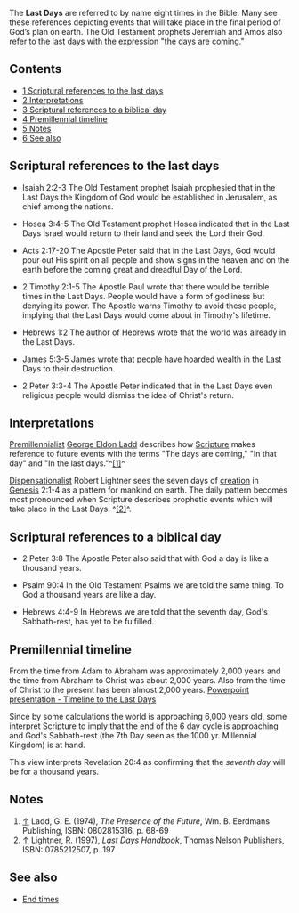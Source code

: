 The **Last Days** are referred to by name eight times in the Bible.
Many see these references depicting events that will take place in
the final period of God’s plan on earth. The Old Testament prophets
Jeremiah and Amos also refer to the last days with the expression
"the days are coming."

## Contents

-   [1 Scriptural references to the last days](#Scriptural_references_to_the_last_days)
-   [2 Interpretations](#Interpretations)
-   [3 Scriptural references to a biblical day](#Scriptural_references_to_a_biblical_day)
-   [4 Premillennial timeline](#Premillennial_timeline)
-   [5 Notes](#Notes)
-   [6 See also](#See_also)

## Scriptural references to the last days

-   Isaiah 2:2-3 The Old Testament prophet Isaiah prophesied that
    in the Last Days the Kingdom of God would be established in
    Jerusalem, as chief among the nations.

-   Hosea 3:4-5 The Old Testament prophet Hosea indicated that in
    the Last Days Israel would return to their land and seek the Lord
    their God.

-   Acts 2:17-20 The Apostle Peter said that in the Last Days, God
    would pour out His spirit on all people and show signs in the
    heaven and on the earth before the coming great and dreadful Day of
    the Lord.

-   2 Timothy 2:1-5 The Apostle Paul wrote that there would be
    terrible times in the Last Days. People would have a form of
    godliness but denying its power. The Apostle warns Timothy to avoid
    these people, implying that the Last Days would come about in
    Timothy's lifetime.

-   Hebrews 1:2 The author of Hebrews wrote that the world was
    already in the Last Days.

-   James 5:3-5 James wrote that people have hoarded wealth in the
    Last Days to their destruction.

-   2 Peter 3:3-4 The Apostle Peter indicated that in the Last Days
    even religious people would dismiss the idea of Christ's return.

## Interpretations

[Premillennialist](Premillennialist "Premillennialist")
[George Eldon Ladd](George_Eldon_Ladd "George Eldon Ladd")
describes how [Scripture](Scripture "Scripture") makes reference to
future events with the terms "The days are coming," "In that day"
and "In the last days."^[[1]](#note-0)^

[Dispensationalist](Dispensationalist "Dispensationalist") Robert
Lightner sees the seven days of [creation](Creation "Creation") in
[Genesis](Genesis "Genesis") 2:1-4 as a pattern for mankind on
earth. The daily pattern becomes most pronounced when Scripture
describes prophetic events which will take place in the Last Days.
^[[2]](#note-1)^.

## Scriptural references to a biblical day

-   2 Peter 3:8 The Apostle Peter also said that with God a day is
    like a thousand years.

-   Psalm 90:4 In the Old Testament Psalms we are told the same
    thing. To God a thousand years are like a day.

-   Hebrews 4:4-9 In Hebrews we are told that the seventh day,
    God's Sabbath-rest, has yet to be fulfilled.



## Premillennial timeline

From the time from Adam to Abraham was approximately 2,000 years
and the time from Abraham to Christ was about 2,000 years. Also
from the time of Christ to the present has been almost 2,000 years.
[Powerpoint presentation - Timeline to the Last Days](http://www.lastdaysmystery.info/)

Since by some calculations the world is approaching 6,000 years
old, some interpret Scripture to imply that the end of the 6 day
cycle is approaching and God's Sabbath-rest (the 7th Day seen as
the 1000 yr. Millennial Kingdom) is at hand.

This view interprets Revelation 20:4 as confirming that the
*seventh day* will be for a thousand years.

## Notes

1.  [↑](#ref-0) Ladd, G. E. (1974), *The Presence of the Future*,
    Wm. B. Eerdmans Publishing, ISBN: 0802815316, p. 68-69
2.  [↑](#ref-1) Lightner, R. (1997), *Last Days Handbook*, Thomas
    Nelson Publishers, ISBN: 0785212507, p. 197

## See also

-   [End times](End_times "End times")



